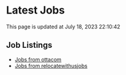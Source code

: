 # Latest Jobs

This page is updated at July 18, 2023 22:10:42

## Job Listings

- [Jobs from ottacom](jobs/ottacom.md)
- [Jobs from relocatewithusjobs](jobs/relocatewithus.md)
